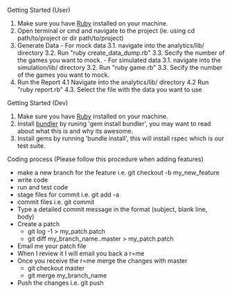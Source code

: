 Getting Started (User)
  1. Make sure you have [Ruby](https://www.ruby-lang.org/en/) installed on your machine.
  2. Open terminal or cmd and navigate to the project (ie. using cd path/to/project or dir path/to/project)
  3. Generate Data
    - For mock data
        3.1. navigate into the analytics/lib/ directory
        3.2. Run "ruby create_data_dump.rb" 
        3.3. Secify the number of the games you want to mock.
    - For simulated data
        3.1. navigate into the simulation/lib/ directory
        3.2. Run "ruby game.rb" 
        3.3. Secify the number of the games you want to mock.
  4. Run the Report
    4.1 Navigate into the analytics/lib/ directory
    4.2 Run "ruby report.rb" 
    4.3. Select the file with the data you want to use

Getting Started (Dev)
  1. Make sure you have [Ruby](https://www.ruby-lang.org/en/) installed on your machine.
  2. Install [bundler](http://bundler.io/) by runing 'gem install bundler', you may want to read about what this is and why its awesome.
  3. Install gems by running 'bundle install', this will install rspec which is our test suite.

Coding process (Please follow this procedure when adding features)
  - make a new branch for the feature i.e. git checkout -b my_new_feature 
  - write code
  - run and test code
  - stage files for commit i.e. git add -a
  - commit files i.e. git commit
  - Type a detailed commit message in the format (subject, blank line, body) 
  - Create a patch
    - git log -1 > my_patch.patch
    - git diff my_branch_name..master > my_patch.patch
  - Email me your patch file 
  - When I review it I will email you back a r=me
  - Once you receive the r=me merge the changes with master
    - git checkout master
    - git merge my_branch_name
  - Push the changes i.e.  git push

